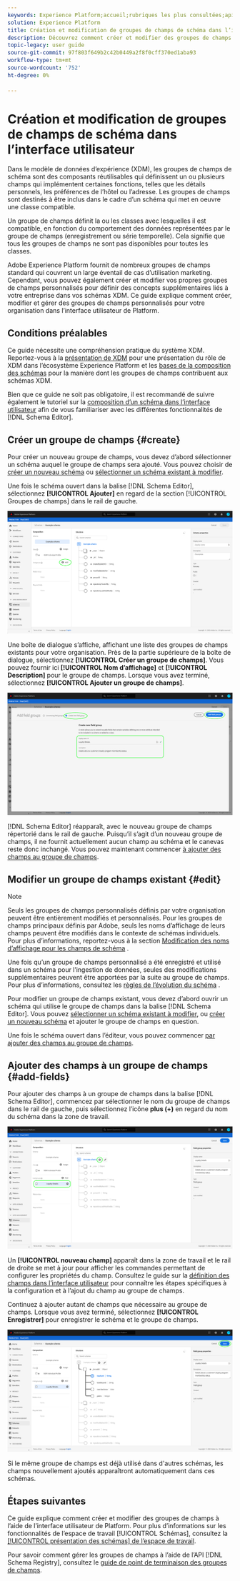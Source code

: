 ```yaml
---
keywords: Experience Platform;accueil;rubriques les plus consultées;api;API;XDM;système XDM;modèle de données d’expérience;modèle de données;ui;espace de travail;groupe de champs;groupes de champs;
solution: Experience Platform
title: Création et modification de groupes de champs de schéma dans l’interface utilisateur
description: Découvrez comment créer et modifier des groupes de champs de schéma dans l’interface utilisateur de l’Experience Platform.
topic-legacy: user guide
source-git-commit: 97f803f649b2c42b0449a2f8f0cff370ed1aba93
workflow-type: tm+mt
source-wordcount: '752'
ht-degree: 0%

---
```



# Création et modification de groupes de champs de schéma dans l’interface utilisateur

Dans le modèle de données d’expérience (XDM), les groupes de champs de schéma sont des composants réutilisables qui définissent un ou plusieurs champs qui implémentent certaines fonctions, telles que les détails personnels, les préférences de l’hôtel ou l’adresse. Les groupes de champs sont destinés à être inclus dans le cadre d’un schéma qui met en oeuvre une classe compatible.

Un groupe de champs définit la ou les classes avec lesquelles il est compatible, en fonction du comportement des données représentées par le groupe de champs (enregistrement ou série temporelle). Cela signifie que tous les groupes de champs ne sont pas disponibles pour toutes les classes.

Adobe Experience Platform fournit de nombreux groupes de champs standard qui couvrent un large éventail de cas d’utilisation marketing. Cependant, vous pouvez également créer et modifier vos propres groupes de champs personnalisés pour définir des concepts supplémentaires liés à votre entreprise dans vos schémas XDM. Ce guide explique comment créer, modifier et gérer des groupes de champs personnalisés pour votre organisation dans l’interface utilisateur de Platform.

## Conditions préalables

Ce guide nécessite une compréhension pratique du système XDM. Reportez-vous à la [présentation de XDM](../../home.md) pour une présentation du rôle de XDM dans l’écosystème Experience Platform et les [bases de la composition des schémas](../../schema/composition.md) pour la manière dont les groupes de champs contribuent aux schémas XDM.

Bien que ce guide ne soit pas obligatoire, il est recommandé de suivre également le tutoriel sur la [composition d’un schéma dans l’interface utilisateur](../../tutorials/create-schema-ui.md) afin de vous familiariser avec les différentes fonctionnalités de [!DNL Schema Editor].

## Créer un groupe de champs {#create}

Pour créer un nouveau groupe de champs, vous devez d’abord sélectionner un schéma auquel le groupe de champs sera ajouté. Vous pouvez choisir de [créer un nouveau schéma](./schemas.md#create) ou [sélectionner un schéma existant à modifier](./schemas.md#edit).

Une fois le schéma ouvert dans la balise [!DNL Schema Editor], sélectionnez **[!UICONTROL Ajouter]** en regard de la section [!UICONTROL Groupes de champs] dans le rail de gauche.

![](../../images/ui/resources/field-groups/add-field-group.png)

Une boîte de dialogue s’affiche, affichant une liste des groupes de champs existants pour votre organisation. Près de la partie supérieure de la boîte de dialogue, sélectionnez **[!UICONTROL Créer un groupe de champs]**. Vous pouvez fournir ici **[!UICONTROL Nom d’affichage]** et **[!UICONTROL Description]** pour le groupe de champs. Lorsque vous avez terminé, sélectionnez **[!UICONTROL Ajouter un groupe de champs]**.

![](../../images/ui/resources/field-groups/create-field-group.png)

[!DNL Schema Editor] réapparaît, avec le nouveau groupe de champs répertorié dans le rail de gauche. Puisqu’il s’agit d’un nouveau groupe de champs, il ne fournit actuellement aucun champ au schéma et le canevas reste donc inchangé. Vous pouvez maintenant commencer [à ajouter des champs au groupe de champs](#add-fields).

## Modifier un groupe de champs existant {#edit}

>[!NOTE]
>
>Seuls les groupes de champs personnalisés définis par votre organisation peuvent être entièrement modifiés et personnalisés. Pour les groupes de champs principaux définis par Adobe, seuls les noms d’affichage de leurs champs peuvent être modifiés dans le contexte de schémas individuels. Pour plus d’informations, reportez-vous à la section [Modification des noms d’affichage pour les champs de schéma](./schemas.md#display-names) .
>
>Une fois qu’un groupe de champs personnalisé a été enregistré et utilisé dans un schéma pour l’ingestion de données, seules des modifications supplémentaires peuvent être apportées par la suite au groupe de champs. Pour plus d’informations, consultez les [règles de l’évolution du schéma](../../schema/composition.md#evolution) .

Pour modifier un groupe de champs existant, vous devez d’abord ouvrir un schéma qui utilise le groupe de champs dans la balise [!DNL Schema Editor]. Vous pouvez [sélectionner un schéma existant à modifier](./schemas.md#edit), ou [créer un nouveau schéma](./schemas.md#create) et ajouter le groupe de champs en question.

Une fois le schéma ouvert dans l’éditeur, vous pouvez commencer [par ajouter des champs au groupe de champs](#add-fields).

## Ajouter des champs à un groupe de champs {#add-fields}

Pour ajouter des champs à un groupe de champs dans la balise [!DNL Schema Editor], commencez par sélectionner le nom du groupe de champs dans le rail de gauche, puis sélectionnez l’icône **plus (+)** en regard du nom du schéma dans la zone de travail.

![](../../images/ui/resources/field-groups/add-field.png)

Un **[!UICONTROL nouveau champ]** apparaît dans la zone de travail et le rail de droite se met à jour pour afficher les commandes permettant de configurer les propriétés du champ. Consultez le guide sur la [définition des champs dans l’interface utilisateur](../fields/overview.md#define) pour connaître les étapes spécifiques à la configuration et à l’ajout du champ au groupe de champs.

Continuez à ajouter autant de champs que nécessaire au groupe de champs. Lorsque vous avez terminé, sélectionnez **[!UICONTROL Enregistrer]** pour enregistrer le schéma et le groupe de champs.

![](../../images/ui/resources/field-groups/complete-field-group.png)

Si le même groupe de champs est déjà utilisé dans d&#39;autres schémas, les champs nouvellement ajoutés apparaîtront automatiquement dans ces schémas.

## Étapes suivantes

Ce guide explique comment créer et modifier des groupes de champs à l’aide de l’interface utilisateur de Platform. Pour plus d’informations sur les fonctionnalités de l’espace de travail [!UICONTROL Schémas], consultez la [[!UICONTROL présentation des schémas] de l’espace de travail](../overview.md).

Pour savoir comment gérer les groupes de champs à l’aide de l’API [!DNL Schema Registry], consultez le [guide de point de terminaison des groupes de champs](../../api/field-groups.md).